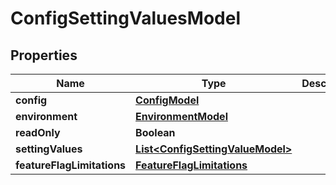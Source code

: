 

# ConfigSettingValuesModel


## Properties

| Name | Type | Description | Notes |
|------------ | ------------- | ------------- | -------------|
|**config** | [**ConfigModel**](ConfigModel.md) |  |  [optional] |
|**environment** | [**EnvironmentModel**](EnvironmentModel.md) |  |  [optional] |
|**readOnly** | **Boolean** |  |  [optional] |
|**settingValues** | [**List&lt;ConfigSettingValueModel&gt;**](ConfigSettingValueModel.md) |  |  [optional] |
|**featureFlagLimitations** | [**FeatureFlagLimitations**](FeatureFlagLimitations.md) |  |  [optional] |



